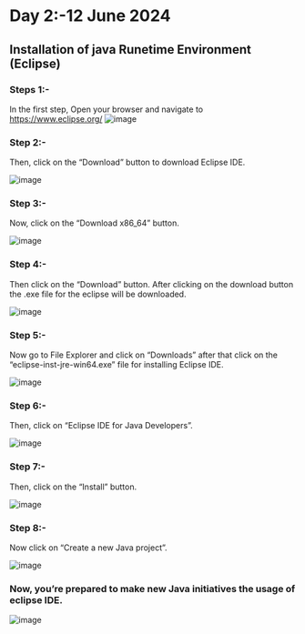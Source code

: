 # Day 2:-12 June 2024
## Installation of java Runetime Environment (Eclipse)

### Steps 1:-
In the first step, Open your browser and navigate to https://www.eclipse.org/
![image](https://github.com/user-attachments/assets/586d443b-a66e-4ae7-b269-f84cfd28e4a4)


### Step 2:-
Then, click on the “Download” button to download Eclipse IDE.

![image](https://github.com/user-attachments/assets/5b0e520f-8397-47cd-8ed0-d7d6023cc897)
### Step 3:-
Now, click on the “Download x86_64” button. 

![image](https://github.com/user-attachments/assets/bfd8422f-2998-456a-9866-283f50b97eca)

### Step 4:-
Then click on the “Download” button. After clicking on the download button the .exe file for the eclipse will be downloaded.

![image](https://github.com/user-attachments/assets/cb9d40ae-7a4e-4bba-bba3-75790cf4b917)

### Step 5:-
Now go to File Explorer and click on “Downloads” after that click on the “eclipse-inst-jre-win64.exe” file for installing Eclipse IDE.

![image](https://github.com/user-attachments/assets/a5253bfb-766c-4ad5-b355-9ad66245ff99)

### Step 6:-
Then, click on “Eclipse IDE for Java Developers”.

![image](https://github.com/user-attachments/assets/85ca122d-f04e-41af-a8d9-96da273e2a98)

### Step 7:-
Then, click on the “Install” button.

![image](https://github.com/user-attachments/assets/73d2b941-332d-4186-8bed-1c0c08c9d887)

### Step 8:-
Now click on “Create a new Java project”. 

![image](https://github.com/user-attachments/assets/c98527da-20c0-4f19-8f75-2b4f5829b3b8)

### Now, you’re prepared to make new Java initiatives the usage of eclipse IDE.

![image](https://github.com/user-attachments/assets/2de2381a-9fae-4dc2-8d6e-0195fd313e59)

